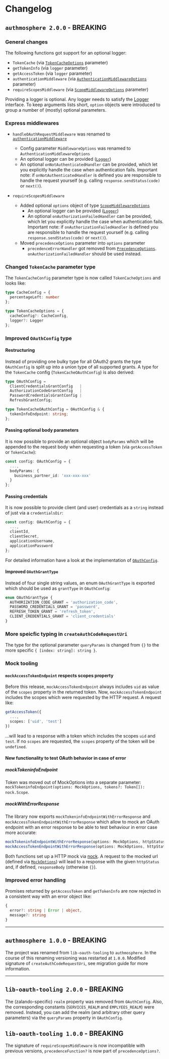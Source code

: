 # Changelog

## `authmosphere 2.0.0` - **BREAKING**

### General changes

The following functions got support for an optional logger:

* `TokenCache` (via [`TokenCacheOptions`](./src/types/TokenCacheConfig.ts) parameter)
* `getTokenInfo` (via `logger` parameter)
* `getAccessToken` (via `logger` parameter)
* `authenticationMiddleware` (via [`AuthenticationMiddlewareOptions`](./src/types/AuthenticationMiddlewareOptions.ts) parameter)
* `requireScopesMiddleware` (via [`ScopeMiddlewareOptions`](./src/types/ScopeMiddlewareOptions.ts) parameter)

Providing a logger is optional. Any logger needs to satisfy the [Logger](./src/types/Logger.ts) interface.
To keep arguments lists short, `option` objects were introduced to group a number of (mostly) optional parameters.

### Express middlewares

* `handleOAuthRequestMiddleware` was renamed to [`authenticationMiddleware`](./src/express-tooling.ts)
  * Config parameter `MiddlewareOptions` was renamed to `AuthenticationMiddlewareOptions`
  * An optional logger can be provided ([`Logger`](./src/types/Logger.ts))
  * An optional `onNotAuthenticatedHandler` can be provided, which let you explicitly handle the case when authentication fails. Important note: if `onNotAuthenticatedHandler` is defined you are responsible to handle the request yourself (e.g. calling `response.sendStatus(code)` or `next()`).

* `requireScopesMiddleware`
  * Added optional `options` object of type [`ScopeMiddlewareOptions`](./src/types/ScopeMiddlewareOptions.ts)
    * An optional logger can be provided ([`Logger`](./src/types/Logger.ts))
    * An optional `onAuthorizationFailedHandler` can be provided, which let you explicitly handle the case when authentication fails. Important note: if `onAuthorizationFailedHandler` is defined you are responsible to handle the request yourself (e.g. calling `response.sendStatus(code)` or `next()`).
  * Moved `precedenceOptions` parameter into `options` parameter
    * `precedenceErrorHandler` got removed from [`PrecedenceOptions`](./src/types/Precedence.ts). `onAuthorizationFailedHandler` should be used instead.

### Changed `TokenCache` parameter type

The `TokenCacheConfig` parameter type is now called `TokenCacheOptions` and looks like:

```ts
type CacheConfig = {
  percentageLeft: number
};

type TokenCacheOptions = {
  cacheConfig?: CacheConfig,
  logger?: Logger
};
```

### Improved `OAuthConfig` type

#### Restructuring

Instead of providing one bulky type for all OAuth2 grants the type `OAuthConfig` is split up into a union type of all supported grants. A type for the `TokenCache` config (`TokenCacheOAuthConfig`) is also derived:

```ts
type OAuthConfig =
  ClientCredentialsGrantConfig   |
  AuthorizationCodeGrantConfig   |
  PasswordCredentialsGrantConfig |
  RefreshGrantConfig;

type TokenCacheOAuthConfig = OAuthConfig & {
  tokenInfoEndpoint: string;
};
```

#### Passing optional body parameters

It is now possible to provide an optional object `bodyParams` which will be appended to the request body when requesting a token (via `getAccessToken` or `TokenCache`):

```ts
const config: OAuthConfig = {
  ...,
  bodyParams: {
    business_partner_id: 'xxx-xxx-xxx'
  }
};
```

#### Passing credentials

It is now possible to provide client (and user) credentials as a `string` instead of just via a `credentialsDir`:

```ts
const config: OAuthConfig = {
  ...,
  clientId,
  clientSecret,
  applicationUsername,
  applicationPassword
};
```

For detailed information have a look at the implementation of [`OAuthConfig`](./src/types/OAuthConfig.ts).

#### Improved `OAuthGrantType`

Instead of four single string values, an enum `OAuthGrantType` is exported which should be used as `grantType` in `OAuthConfig`:

```ts
enum OAuthGrantType {
  AUTHORIZATION_CODE_GRANT = 'authorization_code',
  PASSWORD_CREDENTIALS_GRANT = 'password',
  REFRESH_TOKEN_GRANT = 'refresh_token',
  CLIENT_CREDENTIALS_GRANT = 'client_credentials'
}
```

### More speicfic typing in `createAuthCodeRequestUri`

The type for the optional parameter `queryParams` is changed from `{}` to the more specific `{ [index: string]: string }`.

### Mock tooling

#### `mockAccessTokenEndpoint` respects scopes property

Before this release, `mockAccessTokenEndpoint` always includes `uid` as value of the `scopes` property in the returned token. Now, `mockAccessTokenEndpoint` includes the scopes which were requested by the HTTP request. A request like:

```ts
getAccessToken({
  ...,
  scopes: ['uid', 'test']
})
```

...will lead to a response with a token which includes the scopes `uid` and `test`. If no `scopes` are requested, the `scopes` property of the token will be `undefined`.

#### New functionality to test OAuth behavior in case of error

##### mockTokeninfoEndpoint

Token was moved out of MockOptions into a separate parameter: `mockTokeninfoEndpoint(options: MockOptions, tokens?: Token[]): nock.Scope`.

##### mockWithErrorResponse

The library now exports `mockTokeninfoEndpointWithErrorResponse` and `mockAccessTokenEndpointWithErrorResponse` which allow to mock an OAuth endpoint with an error response to be able to test behaviour in error case more accurate:

```ts
mockTokeninfoEndpointWithErrorResponse(options: MockOptions, httpStatus: number, responseBody?: object): void
mockAccessTokenEndpointWithErrorResponse(options: MockOptions, httpStatus: number, responseBody?: object): void
```

Both functions set up a HTTP mock via [nock](https://github.com/node-nock/nock). A request to the mocked url (defined via [`MockOptions`](./src/types/MockOptions.ts)) will lead to a response with the given `httpStatus` and, if defined, `responseBody` (otherwise `{}`).


### Improved error handling

Promises returned by `getAccessToken` and `getTokenInfo` are now rejected in a consistent way with an error object like:

```ts
{
  error?: string | Error | object,
  message?: string
}
```

---

## `authmosphere 1.0.0` - **BREAKING**

The project was renamed from `lib-oauth-tooling` to `authmosphere`. In the course of this renaming versioning was restarted at `1.0.0`.
Modified signature of `createAuthCodeRequestUri`, see migration guide for more information.

---

## `lib-oauth-tooling 2.0.0` - **BREAKING**

The (zalando-specific) `realm` property was removed from `OAuthConfig`. Also, the corresponding constants (`SERVICES_REALM` and `EMPLYEES_REALM`) were removed. Instead, you can add the realm (and arbitrary other query parameters) via the `queryParams` property in `OAuthConfig`.

## `lib-oauth-tooling 1.0.0` - **BREAKING**

The signature of `requireScopesMiddleware` is now incompatible with previous versions, `precedenceFunction?` is now part of `precedenceOptions?`.
